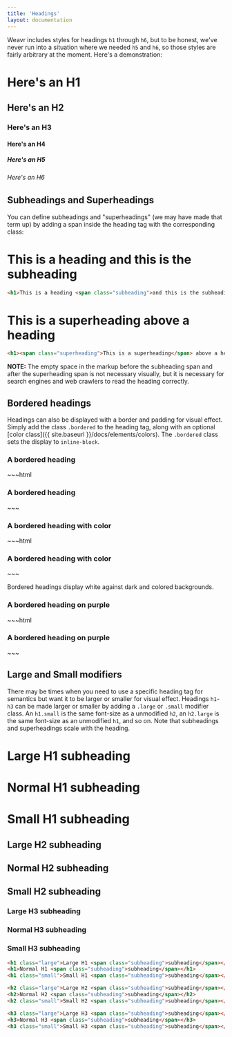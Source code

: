 ```yaml
---
title: 'Headings'
layout: documentation
---
```


Weavr includes styles for headings `h1` through `h6`, but to be honest, we've never run into a situation where we needed `h5` and `h6`, so those styles are fairly arbitrary at the moment. Here's a demonstration:

<div class="demo">
  <h1>Here's an H1</h1>
  <h2>Here's an H2</h2>
  <h3>Here's an H3</h3>
  <h4>Here's an H4</h4>
  <h5>Here's an H5</h5>
  <h6>Here's an H6</h6>
</div>

## Subheadings and Superheadings

You can define subheadings and "superheadings" (we may have made that term up) by adding a span inside the heading tag with the corresponding class:

<div class="demo">
  <h1>This is a heading <span class="subheading">and this is the subheading</span></h1>
</div>

~~~html
<h1>This is a heading <span class="subheading">and this is the subheading</span></h1>
~~~

<div class="demo">
  <h1><span class="superheading">This is a superheading</span> above a heading</h1>
</div>

~~~html
<h1><span class="superheading">This is a superheading</span> above a heading</h1>
~~~

<div class="alert warning">
  <p><strong>NOTE:</strong> The empty space in the markup before the subheading span and after the superheading span is not necessary visually, but it is necessary for search engines and web crawlers to read the heading correctly.</p>
</div>

## Bordered headings

Headings can also be displayed with a border and padding for visual effect. Simply add the class `.bordered` to the heading tag, along with an optional [color class]({{ site.baseurl }}/docs/elements/colors). The `.bordered` class sets the display to `inline-block`.

<div class="demo">
  <div class="align-center">
    <h3 class="bordered">A bordered heading</h3>
  </div>
</div>
~~~html
<div class="align-center">
  <h3 class="bordered">A bordered heading</h3>
</div>
~~~

<div class="demo">
  <div class="align-center">
    <h3 class="bordered brand-teal">A bordered heading with color</h3>
  </div>
</div>
~~~html
<div class="align-center">
  <h3 class="bordered brand-teal">A bordered heading with color</h3>
</div>
~~~

Bordered headings display white against dark and colored backgrounds.

<div class="demo brand-purple-bg">
  <div class="align-center">
    <h3 class="bordered">A bordered heading on purple</h3>
  </div>
</div>
~~~html
<div class="align-center brand-purple-bg padding-2x">
  <h3 class="bordered">A bordered heading on purple</h3>
</div>
~~~

## Large and Small modifiers

There may be times when you need to use a specific heading tag for semantics but want it to be larger or smaller for visual effect. Headings `h1`-`h3` can be made larger or smaller by adding a `.large` or `.small` modifier class. An `h1.small` is the same font-size as a unmodified `h2`, an `h2.large` is the same font-size as an unmodified `h1`, and so on. Note that subheadings and superheadings scale with the heading.

<div class="demo">
  <div class="row">
    <div class="col col-4 t-col-4 m-col-12">
      <h1 class="large">Large H1 <span class="subheading">subheading</span></h1>
      <h1>Normal H1 <span class="subheading">subheading</span></h1>
      <h1 class="small">Small H1 <span class="subheading">subheading</span></h1>
    </div>
    <div class="col col-4 t-col-4 m-col-12">
      <h2 class="large">Large H2 <span class="subheading">subheading</span></h2>
      <h2>Normal H2 <span class="subheading">subheading</span></h2>
      <h2 class="small">Small H2 <span class="subheading">subheading</span></h2>
    </div>
    <div class="col col-4 t-col-4 m-col-12">
      <h3 class="large">Large H3 <span class="subheading">subheading</span></h3>
      <h3>Normal H3 <span class="subheading">subheading</span></h3>
      <h3 class="small">Small H3 <span class="subheading">subheading</span></h3>
    </div>
  </div>
</div>

~~~html
<h1 class="large">Large H1 <span class="subheading">subheading</span></h1>
<h1>Normal H1 <span class="subheading">subheading</span></h1>
<h1 class="small">Small H1 <span class="subheading">subheading</span></h1>

<h2 class="large">Large H2 <span class="subheading">subheading</span></h2>
<h2>Normal H2 <span class="subheading">subheading</span></h2>
<h2 class="small">Small H2 <span class="subheading">subheading</span></h2>

<h3 class="large">Large H3 <span class="subheading">subheading</span></h3>
<h3>Normal H3 <span class="subheading">subheading</span></h3>
<h3 class="small">Small H3 <span class="subheading">subheading</span></h3>
~~~
